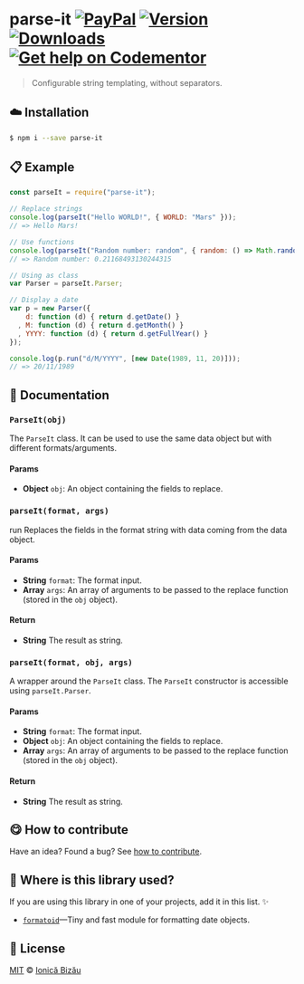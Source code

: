 
# parse-it [![PayPal](https://img.shields.io/badge/%24-paypal-f39c12.svg)][paypal-donations] [![Version](https://img.shields.io/npm/v/parse-it.svg)](https://www.npmjs.com/package/parse-it) [![Downloads](https://img.shields.io/npm/dt/parse-it.svg)](https://www.npmjs.com/package/parse-it) [![Get help on Codementor](https://cdn.codementor.io/badges/get_help_github.svg)](https://www.codementor.io/johnnyb?utm_source=github&utm_medium=button&utm_term=johnnyb&utm_campaign=github)

> Configurable string templating, without separators.

## :cloud: Installation

```sh
$ npm i --save parse-it
```


## :clipboard: Example



```js
const parseIt = require("parse-it");

// Replace strings
console.log(parseIt("Hello WORLD!", { WORLD: "Mars" }));
// => Hello Mars!

// Use functions
console.log(parseIt("Random number: random", { random: () => Math.random() }));
// => Random number: 0.21168493130244315

// Using as class
var Parser = parseIt.Parser;

// Display a date
var p = new Parser({
    d: function (d) { return d.getDate() }
  , M: function (d) { return d.getMonth() }
  , YYYY: function (d) { return d.getFullYear() }
});

console.log(p.run("d/M/YYYY", [new Date(1989, 11, 20)]));
// => 20/11/1989
```

## :memo: Documentation


### `ParseIt(obj)`
The `ParseIt` class. It can be used to use the same data object but with different formats/arguments.

#### Params
- **Object** `obj`: An object containing the fields to replace.

### `parseIt(format, args)`
run
Replaces the fields in the format string with data coming from the data object.

#### Params
- **String** `format`: The format input.
- **Array** `args`: An array of arguments to be passed to the replace function (stored in the `obj` object).

#### Return
- **String** The result as string.

### `parseIt(format, obj, args)`
A wrapper around the `ParseIt` class. The `ParseIt` constructor is accessible using `parseIt.Parser`.

#### Params
- **String** `format`: The format input.
- **Object** `obj`: An object containing the fields to replace.
- **Array** `args`: An array of arguments to be passed to the replace function (stored in the `obj` object).

#### Return
- **String** The result as string.



## :yum: How to contribute
Have an idea? Found a bug? See [how to contribute][contributing].

## :dizzy: Where is this library used?
If you are using this library in one of your projects, add it in this list. :sparkles:


 - [`formatoid`](https://github.com/IonicaBizau/formatoid#readme)—Tiny and fast module for formatting date objects.

## :scroll: License

[MIT][license] © [Ionică Bizău][website]

[paypal-donations]: https://www.paypal.com/cgi-bin/webscr?cmd=_s-xclick&hosted_button_id=RVXDDLKKLQRJW
[donate-now]: http://i.imgur.com/6cMbHOC.png

[license]: http://showalicense.com/?fullname=Ionic%C4%83%20Biz%C4%83u%20%3Cbizauionica%40gmail.com%3E%20(http%3A%2F%2Fionicabizau.net)&year=2015#license-mit
[website]: http://ionicabizau.net
[contributing]: /CONTRIBUTING.md
[docs]: /DOCUMENTATION.md
